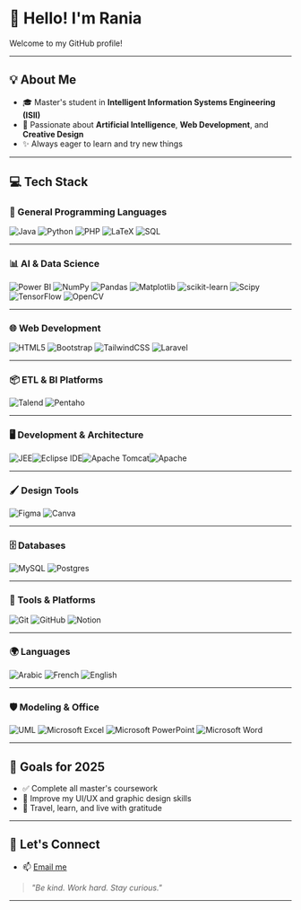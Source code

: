 # 👋 Hello! I'm Rania

Welcome to my GitHub profile!  

---

## 💡 About Me

- 🎓 Master's student in **Intelligent Information Systems Engineering (ISII)**
- 🤖 Passionate about **Artificial Intelligence**, **Web Development**, and **Creative Design**
- ✨ Always eager to learn and try new things

---

## 💻 Tech Stack

### 🧩 General Programming Languages
![Java](https://img.shields.io/badge/java-%23ED8B00.svg?style=for-the-badge&logo=openjdk&logoColor=white) ![Python](https://img.shields.io/badge/python-3670A0?style=for-the-badge&logo=python&logoColor=ffdd54) ![PHP](https://img.shields.io/badge/php-%23777BB4.svg?style=for-the-badge&logo=php&logoColor=white) ![LaTeX](https://img.shields.io/badge/latex-%23008080.svg?style=for-the-badge&logo=latex&logoColor=white) ![SQL](https://img.shields.io/badge/SQL-%2300C8F8.svg?style=for-the-badge&logo=sqlite&logoColor=white) 

---

### 📊 AI & Data Science
![Power BI](https://img.shields.io/badge/PowerBI-F2C811?style=for-the-badge&logo=powerbi&logoColor=black) ![NumPy](https://img.shields.io/badge/numpy-%23013243.svg?style=for-the-badge&logo=numpy&logoColor=white)  ![Pandas](https://img.shields.io/badge/pandas-%23150458.svg?style=for-the-badge&logo=pandas&logoColor=white)  ![Matplotlib](https://img.shields.io/badge/Matplotlib-%23ffffff.svg?style=for-the-badge&logo=Matplotlib&logoColor=black)  ![scikit-learn](https://img.shields.io/badge/scikit--learn-%23F7931E.svg?style=for-the-badge&logo=scikit-learn&logoColor=white)  ![Scipy](https://img.shields.io/badge/SciPy-%230C55A5.svg?style=for-the-badge&logo=scipy&logoColor=%white)  ![TensorFlow](https://img.shields.io/badge/TensorFlow-%23FF6F00.svg?style=for-the-badge&logo=TensorFlow&logoColor=white)  ![OpenCV](https://img.shields.io/badge/opencv-%23white.svg?style=for-the-badge&logo=opencv&logoColor=white)

---

### 🌐 Web Development
![HTML5](https://img.shields.io/badge/html5-%23E34F26.svg?style=for-the-badge&logo=html5&logoColor=white)  ![Bootstrap](https://img.shields.io/badge/bootstrap-%238511FA.svg?style=for-the-badge&logo=bootstrap&logoColor=white)  ![TailwindCSS](https://img.shields.io/badge/tailwindcss-%2338B2AC.svg?style=for-the-badge&logo=tailwind-css&logoColor=white)  ![Laravel](https://img.shields.io/badge/laravel-%23FF2D20.svg?style=for-the-badge&logo=laravel&logoColor=white)

---

### 📦 ETL & BI Platforms
![Talend](https://img.shields.io/badge/Talend-0095D5?style=for-the-badge&logo=talend&logoColor=white) ![Pentaho](https://img.shields.io/badge/Pentaho-2349a0?style=for-the-badge&logoColor=white)

---

### 🖥️ Development & Architecture
![JEE](https://img.shields.io/badge/JEE-%23007396.svg?style=for-the-badge&logo=java&logoColor=white)![Eclipse IDE](https://img.shields.io/badge/Eclipse-2C2255?style=for-the-badge&logo=eclipseide&logoColor=white)![Apache Tomcat](https://img.shields.io/badge/Tomcat-F8DC75.svg?style=for-the-badge&logo=apache-tomcat&logoColor=black)![Apache](https://img.shields.io/badge/Apache-D42029.svg?style=for-the-badge&logo=apache&logoColor=white)

---

### 🖌️ Design Tools
![Figma](https://img.shields.io/badge/figma-%23F24E1E.svg?style=for-the-badge&logo=figma&logoColor=white)  ![Canva](https://img.shields.io/badge/Canva-%2300C4CC.svg?style=for-the-badge&logo=Canva&logoColor=white)

---

### 🗄️ Databases 
![MySQL](https://img.shields.io/badge/mysql-4479A1.svg?style=for-the-badge&logo=mysql&logoColor=white)  ![Postgres](https://img.shields.io/badge/postgres-%23316192.svg?style=for-the-badge&logo=postgresql&logoColor=white)

---

### 🔧 Tools & Platforms
![Git](https://img.shields.io/badge/git-%23F05033.svg?style=for-the-badge&logo=git&logoColor=white)  ![GitHub](https://img.shields.io/badge/github-%23121011.svg?style=for-the-badge&logo=github&logoColor=white)  ![Notion](https://img.shields.io/badge/Notion-%23000000.svg?style=for-the-badge&logo=notion&logoColor=white)

---

### 🌍 Languages
![Arabic](https://img.shields.io/badge/Arabic-%23F0F0F0.svg?style=for-the-badge&logoColor=black) ![French](https://img.shields.io/badge/French-%23002395.svg?style=for-the-badge&logoColor=white) ![English](https://img.shields.io/badge/English-%23007ACC.svg?style=for-the-badge&logoColor=white)

---

### 🛡️ Modeling & Office
![UML](https://img.shields.io/badge/UML-%2300A36C.svg?style=for-the-badge&logoColor=white) ![Microsoft Excel](https://img.shields.io/badge/Microsoft_Excel-217346?style=for-the-badge&logo=microsoft-excel&logoColor=white) ![Microsoft PowerPoint](https://img.shields.io/badge/Microsoft_PowerPoint-B7472A?style=for-the-badge&logo=microsoft-powerpoint&logoColor=white) ![Microsoft Word](https://img.shields.io/badge/Microsoft_Word-2B579A?style=for-the-badge&logo=microsoft-word&logoColor=white)

---

## 🌟 Goals for 2025

- ✅ Complete all master's coursework  
- 🎨 Improve my UI/UX and graphic design skills  
- 🧳 Travel, learn, and live with gratitude  

---

## 🤝 Let's Connect

- 📫 [Email me](mailto:rania.belabbas01@gmail.com)

> _"Be kind. Work hard. Stay curious."_

---

<!-- Proudly created with GPRM ( https://gprm.itsvg.in ) -->
